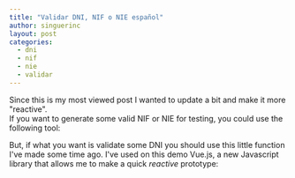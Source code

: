 ```yaml
---
title: "Validar DNI, NIF o NIE español"
author: singuerinc
layout: post
categories:
  - dni
  - nif
  - nie
  - validar
---
```


Since this is my most viewed post I wanted to update a bit and make it more "reactive".  
If you want to generate some valid NIF or NIE for testing, you could use the following tool:

<script async src="//jsfiddle.net/singuerinc/n5w2nsa9/embed/"></script>

But, if what you want is validate some DNI you should use this little function I've made some time ago. I've used on this demo Vue.js, a new Javascript library that allows me to make a quick _reactive_ prototype:

<script async src="//jsfiddle.net/singuerinc/5bwL1r9n/embed/"></script>
